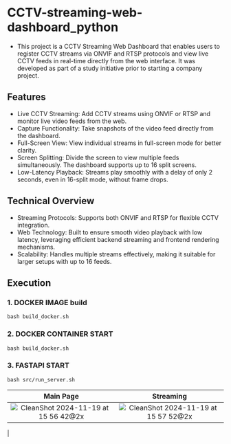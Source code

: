 # CCTV-streaming-web-dashboard_python
- This project is a CCTV Streaming Web Dashboard that enables users to register CCTV streams via ONVIF and RTSP protocols and view live CCTV feeds in real-time directly from the web interface. It was developed as part of a study initiative prior to starting a company project.


## Features
- Live CCTV Streaming: Add CCTV streams using ONVIF or RTSP and monitor live video feeds from the web.
- Capture Functionality: Take snapshots of the video feed directly from the dashboard.
- Full-Screen View: View individual streams in full-screen mode for better clarity.
- Screen Splitting: Divide the screen to view multiple feeds simultaneously. The dashboard supports up to 16 split screens.
- Low-Latency Playback: Streams play smoothly with a delay of only 2 seconds, even in 16-split mode, without frame drops.

## Technical Overview
- Streaming Protocols: Supports both ONVIF and RTSP for flexible CCTV integration.
- Web Technology: Built to ensure smooth video playback with low latency, leveraging efficient backend streaming and frontend rendering mechanisms.
- Scalability: Handles multiple streams effectively, making it suitable for larger setups with up to 16 feeds.

## Execution

### 1. DOCKER IMAGE build
```
bash build_docker.sh
```
### 2. DOCKER CONTAINER START
```
bash build_docker.sh
```
### 3. FASTAPI START
```
bash src/run_server.sh
```

|Main Page |Streaming |
|:--------------:|:--------------:|
| ![CleanShot 2024-11-19 at 15 56 42@2x](https://github.com/user-attachments/assets/b3777f92-dd17-4e46-87dc-f38da9f014f2) | ![CleanShot 2024-11-19 at 15 57 52@2x](https://github.com/user-attachments/assets/38a159d3-bc45-4b76-9c26-baa078df84a5)
 |
